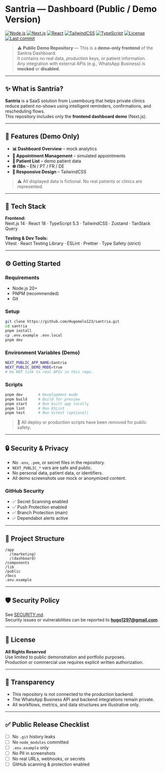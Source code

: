 # Santria — Dashboard (Public / Demo Version)

[![Node.js](https://img.shields.io/badge/node-20-green)]()
[![Next.js](https://img.shields.io/badge/next.js-14-black)]()
[![React](https://img.shields.io/badge/react-18-blue)]()
[![TailwindCSS](https://img.shields.io/badge/tailwindcss-latest-06B6D4)]()
[![TypeScript](https://img.shields.io/badge/typescript-5.3-blue)]()
[![License](https://img.shields.io/badge/license-All%20Rights%20Reserved-lightgrey)]()
[![Last commit](https://img.shields.io/github/last-commit/Hugomelo123/santria)]()

> ⚠️ **Public Demo Repository** — This is a **demo-only frontend** of the Santria Dashboard.  
> It contains no real data, production keys, or patient information.  
> Any integration with external APIs (e.g., WhatsApp Business) is **mocked** or **disabled**.

---

## ✨ What is Santria?
**Santria** is a SaaS solution from Luxembourg that helps private clinics reduce patient no-shows using intelligent reminders, confirmations, and rescheduling flows.  
This repository includes only the **frontend dashboard demo** (Next.js).

---

## 🎯 Features (Demo Only)
- **📊 Dashboard Overview** – mock analytics
- **📅 Appointment Management** – simulated appointments
- **👥 Patient List** – demo patient data
- **🌐 i18n** – EN / PT / FR / DE
- **📱 Responsive Design** – TailwindCSS

> ⚠️ All displayed data is fictional. No real patients or clinics are represented.

---

## 🧱 Tech Stack
**Frontend:**  
Next.js 14 · React 18 · TypeScript 5.3 · TailwindCSS · Zustand · TanStack Query

**Testing & Dev Tools:**  
Vitest · React Testing Library · ESLint · Prettier · Type Safety (strict)

---

## ⚙️ Getting Started
### Requirements
- Node.js 20+
- PNPM (recommended)
- Git

### Setup
```bash
git clone https://github.com/Hugomelo123/santria.git
cd santria
pnpm install
cp .env.example .env.local
pnpm dev
```

### Environment Variables (Demo)
```bash
NEXT_PUBLIC_APP_NAME=Santria
NEXT_PUBLIC_DEMO_MODE=true
# Do NOT link to real APIs in this repo.
```

### Scripts
```bash
pnpm dev       # Development mode
pnpm build     # Build for preview
pnpm start     # Run built app locally
pnpm lint      # Run ESLint
pnpm test      # Run Vitest (optional)
```

> 🧱 All deploy or production scripts have been removed for public safety.

---

## 🔒 Security & Privacy
- No `.env`, `.pem`, or secret files in the repository.
- `NEXT_PUBLIC_*` vars are safe and public.
- No personal data, patient data, or identifiers.
- All demo screenshots use mock or anonymized content.

### GitHub Security
- ✅ Secret Scanning enabled
- ✅ Push Protection enabled
- ✅ Branch Protection (main)
- ✅ Dependabot alerts active

---

## 📁 Project Structure
```
/app
  /(marketing)
  /(dashboard)
/components
/lib
/public
/docs
.env.example
```

---

## 🛡️ Security Policy
See [SECURITY.md](./SECURITY.md).  
Security issues or vulnerabilities can be reported to **hugo1297@gmail.com**.

---

## 📜 License
**All Rights Reserved**  
Use limited to public demonstration and portfolio purposes.  
Production or commercial use requires explicit written authorization.

---

## 📌 Transparency
- This repository is not connected to the production backend.
- The WhatsApp Business API and backend integrations remain private.
- All workflows, metrics, and data structures are illustrative only.

---

## ✅ Public Release Checklist
- [ ] No `.git` history leaks
- [ ] No `node_modules` committed
- [ ] `.env.example` only
- [ ] No PII in screenshots
- [ ] No real URLs, webhooks, or secrets
- [ ] GitHub scanning & protection enabled